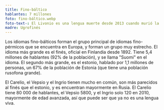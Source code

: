 ```yaml
---
title: Fino-báltico
hablantes: 7 millones
foto: fino-báltico.webp
foto-text-: El Livonio es una lengua muerte desde 2013 cuando murió la última hablante
madre: Ugrofinés
---
```


Los idiomas fino-bálticos forman el grupo principal de idiomas fino-pérmicos que se encuentra en Europa, y forman un grupo muy estrecho. El idioma más grande es el finés, oficial en Finlandia desde 1892. Tiene 5,4 millones de hablantes (92% de la población), y se llama "Suomi" en el idioma. El segundo más grande, es el estonio, hablado por 1,1 millones de personas, un 67% de la población de Estonia (que tiene una población rusofona grande).

El Carelio, el Vepsio y el Ingrio tienen mucho en común, son más parecidos al finés que el estonio, y es encuentran mayormente en Rusia. El Carelio tiene 80 000 de hablantes, el Vepsio 5800, y el Ingrio solo 120 en 2010, mayormente de edad avanzada, así que puede ser que ya no es una lengua viva.